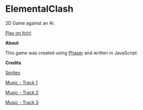 # ElementalClash

2D Game against an AI. 

[Play on Itch!](https://seralol.itch.io/elemental-clash)

**About**

This game was created using [Phaser](https://github.com/photonstorm/phaser) and written in JavaScript. 

**Credits**

[Sprites](https://chierit.itch.io/) 

[Music - Track 1](https://www.youtube.com/watch?v=w2ybkwA1mv8)

[Music - Track 2](https://www.youtube.com/watch?v=w2ybkwA1mv8)

[Music - Track 3](https://rustedstudio.itch.io/free-music-lofi-tracks)




